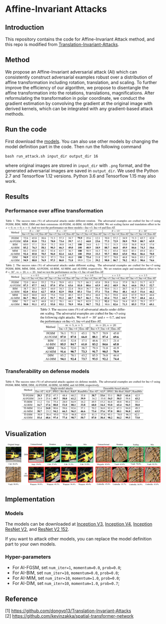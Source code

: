 # Affine-Invariant Attacks

## Introduction
This repository contains the code for Affine-Invariant Attack method, and this repo is modified from [Translation-Invariant-Attacks](https://github.com/dongyp13/Translation-Invariant-Attacks).

## Method
We propose an Affine-Invariant adversarial attack (AI) which can consistently construct adversarial examples robust over a distribution of affine transformation including rotation, translation, and scaling. To further improve the efficiency of our algorithm, we propose to disentangle the affine transformation into the rotations, translations, magnifications. After reformulating the transformation in polar coordinate, we conduct the gradient estimation by convolving the gradient at the original image with derived kernels, which can be integrated with any gradient-based attack methods.

## Run the code
First download the [models](#Models). You can also use other models by changing the model definition part in the code.
Then run the following command
```
bash run_attack.sh input_dir output_dir 16
```
where original images are stored in ``input_dir`` with ``.png`` format, and the generated adversarial images are saved in ``output_dir``.
We used the Python 2.7 and Tensorflow 1.12 versions. Python 3.6 and Tensorflow 1.15 may also work.

## Results

### Performance over affine transformation
<img src="./result_rotation.png">
<img src="./result_scaling.png">
<div align=center>
<img src="./result_translation.png" width = "55%" align=center>
</div>

### Transferability on defense models
<img src="./result_transferability.png">


## Visualization
<img src="./visualization.png">

## Implementation

### Models
The models can be downloaded at [Inception V3](https://jbox.sjtu.edu.cn/l/3Jv924), [Inception V4](https://jbox.sjtu.edu.cn/l/45eBjz), [Inception ResNet V2](https://jbox.sjtu.edu.cn/l/85O9rw), and [ResNet V2 152](https://jbox.sjtu.edu.cn/l/fJ6wlo).

If you want to attack other models, you can replace the model definition part to your own models.

### Hyper-parameters
* For AI-FGSM, set ``num_iter=1``, ``momentum=0.0``, ``prob=0.0``;
* For AI-BIM, set ``num_iter=10``, ``momentum=0.0``, ``prob=0.0``;
* For AI-MIM, set ``num_iter=10``, ``momentum=1.0``, ``prob=0.0``;
* For AI-DIM, set ``num_iter=10``, ``momentum=1.0``, ``prob=0.7``;

## Reference
[1] https://github.com/dongyp13/Translation-Invariant-Attacks \
[2] https://github.com/kevinzakka/spatial-transformer-network
